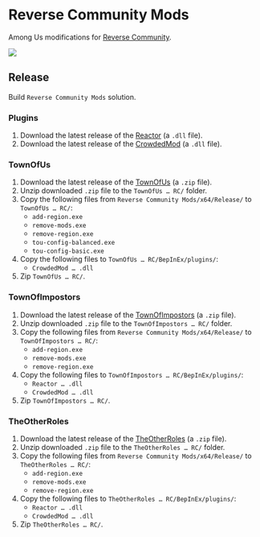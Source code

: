 # Reverse Community Mods
Among Us modifications for [Reverse Community](https://reverse.community).

![](https://cdn.reverse.community/images/server_banner.png)

## Release
Build `Reverse Community Mods` solution.

### Plugins
1. Download the latest release of the [Reactor](https://github.com/CrowdedMods/Reactor/releases/) (a `.dll` file).
1. Download the latest release of the [CrowdedMod](https://github.com/CrowdedMods/CrowdedMod/releases/) (a `.dll` file).

### TownOfUs
1. Download the latest release of the [TownOfUs](https://github.com/slushiegoose/Town-Of-Us/releases) (a `.zip` file).
1. Unzip downloaded `.zip` file to the `TownOfUs … RC/` folder.
1. Copy the following files from `Reverse Community Mods/x64/Release/` to `TownOfUs … RC/`:
   - `add-region.exe`
   - `remove-mods.exe`
   - `remove-region.exe`
   - `tou-config-balanced.exe`
   - `tou-config-basic.exe`
1. Copy the following files to `TownOfUs … RC/BepInEx/plugins/`:
   - `CrowdedMod … .dll`
1. Zip `TownOfUs … RC/`.

### TownOfImpostors
1. Download the latest release of the [TownOfImpostors](https://github.com/Town-of-Impostors/TownOfImpostors/releases) (a `.zip` file).
1. Unzip downloaded `.zip` file to the `TownOfImpostors … RC/` folder.
1. Copy the following files from `Reverse Community Mods/x64/Release/` to `TownOfImpostors … RC/`:
   - `add-region.exe`
   - `remove-mods.exe`
   - `remove-region.exe`
1. Copy the following files to `TownOfImpostors … RC/BepInEx/plugins/`:
   - `Reactor … .dll`
   - `CrowdedMod … .dll`
1. Zip `TownOfImpostors … RC/`.

### TheOtherRoles
1. Download the latest release of the [TheOtherRoles](https://github.com/Eisbison/TheOtherRoles/releases) (a `.zip` file).
1. Unzip downloaded `.zip` file to the `TheOtherRoles … RC/` folder.
1. Copy the following files from `Reverse Community Mods/x64/Release/` to `TheOtherRoles … RC/`:
   - `add-region.exe`
   - `remove-mods.exe`
   - `remove-region.exe`
1. Copy the following files to `TheOtherRoles … RC/BepInEx/plugins/`:
   - `Reactor … .dll`
   - `CrowdedMod … .dll`
1. Zip `TheOtherRoles … RC/`.
